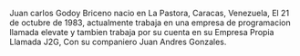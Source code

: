 Juan carlos Godoy Briceno nacio en La Pastora, Caracas, Venezuela, El 21 de octubre de 1983,
actualmente trabaja en una empresa de programacion llamada elevate y tambien trabaja por su cuenta en su
Empresa Propia Llamada J2G, Con su companiero Juan Andres Gonzales.

